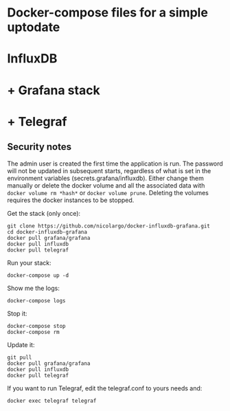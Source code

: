# Docker-compose files for a simple uptodate
# InfluxDB
# + Grafana stack
# + Telegraf

## Security notes
The admin user is created the first time the application is run. The password
will not be updated in subsequent starts, regardless of what is set in the
environment variables (secrets.grafana/influxdb). Either change them manually or
delete the docker volume and all the associated data with
`docker volume rm *hash*` or `docker volume prune`. Deleting the volumes
requires the docker instances to be stopped.

Get the stack (only once):

```
git clone https://github.com/nicolargo/docker-influxdb-grafana.git
cd docker-influxdb-grafana
docker pull grafana/grafana
docker pull influxdb
docker pull telegraf
```

Run your stack:

```
docker-compose up -d

```

Show me the logs:

```
docker-compose logs
```

Stop it:

```
docker-compose stop
docker-compose rm
```

Update it:

```
git pull
docker pull grafana/grafana
docker pull influxdb
docker pull telegraf
```

If you want to run Telegraf, edit the telegraf.conf to yours needs and:

```
docker exec telegraf telegraf
```
